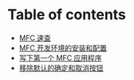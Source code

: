 # Table of contents

* [MFC 速查](README.md)
* [MFC 开发环境的安装和配置](install-vs.md)
* [写下第一个 MFC 应用程序](first-app.md)
* [移除默认的确定和取消按钮](yi-chu-mo-ren-de-que-ding-he-qu-xiao-an-niu.md)

